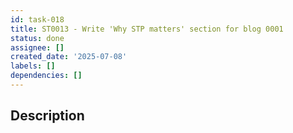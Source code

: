 ```yaml
---
id: task-018
title: ST0013 - Write 'Why STP matters' section for blog 0001
status: done
assignee: []
created_date: '2025-07-08'
labels: []
dependencies: []
---
```


## Description
